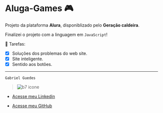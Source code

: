 # Aluga-Games 🎮
  
  Projeto da plataforma **Alura**, disponiblizado pelo **Geração caldeira**.   

  Finalizei o projeto com a linguagem em `JavaScript`!


  📑 Tarefas: 
  
  - [x] Soluções dos problemas do web site.
  - [x] Site inteligente.
  - [x] Sentido aos botões. 

***

    Gabriel Guedes


> ![b7 icone](https://github.com/user-attachments/assets/5ff168ec-fe6e-430f-aa16-171a5d226c34)



* [Acesse meu Linkedin](https://www.linkedin.com/in/gabriel-guedes-391155264/)

* [Acesse meu GitHub](https://github.com/byelziin)


